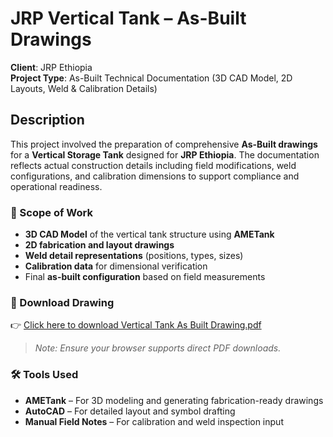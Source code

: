# JRP Vertical Tank – As-Built Drawings

**Client**: JRP Ethiopia  
**Project Type**: As-Built Technical Documentation (3D CAD Model, 2D Layouts, Weld & Calibration Details)

## Description

This project involved the preparation of comprehensive **As-Built drawings** for a **Vertical Storage Tank** designed for **JRP Ethiopia**. The documentation reflects actual construction details including field modifications, weld configurations, and calibration dimensions to support compliance and operational readiness.

### 🔧 Scope of Work
- **3D CAD Model** of the vertical tank structure using **AMETank**
- **2D fabrication and layout drawings**
- **Weld detail representations** (positions, types, sizes)
- **Calibration data** for dimensional verification
- Final **as-built configuration** based on field measurements

### 📂 Download Drawing

👉 [Click here to download Vertical Tank As Built Drawing.pdf](https://github.com/Sam-Okuku/JRP-Vertical-Tank/raw/main/JRP%20Vertical%20Tank%20As%20Built%20Drawing.pdf)

> *Note: Ensure your browser supports direct PDF downloads.*

### 🛠️ Tools Used
- **AMETank** – For 3D modeling and generating fabrication-ready drawings
- **AutoCAD** – For detailed layout and symbol drafting
- **Manual Field Notes** – For calibration and weld inspection input
